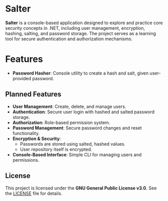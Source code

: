 # Salter

**Salter** is a console-based application designed to explore and practice core security concepts in .NET, including user management, encryption, hashing, salting, and password storage. The project serves as a learning tool for secure authentication and authorization mechanisms.

# Features

- **Password Hasher**: Console utility to create a hash and salt, given user-provided password.

## Planned Features

- **User Management**: Create, delete, and manage users.
- **Authentication**: Secure user login with hashed and salted password storage.
- **Authorization**: Role-based permission system.
- **Password Management**: Secure password changes and reset functionality.
- **Encryption & Security**:
  - Passwords are stored using salted, hashed values.
  - User repository itself is encrypted.
- **Console-Based Interface**: Simple CLI for managing users and permissions.

## License

This project is licensed under the **GNU General Public License v3.0**. See the [LICENSE](LICENSE) file for details.
